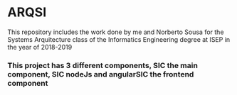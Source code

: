 # ARQSI
This repository includes the work done by me and Norberto Sousa for the Systems Arquitecture class of the Informatics Engineering degree at ISEP in the year of 2018-2019


### This project has 3 different components, SIC the main component, SIC nodeJs and angularSIC the frontend component
